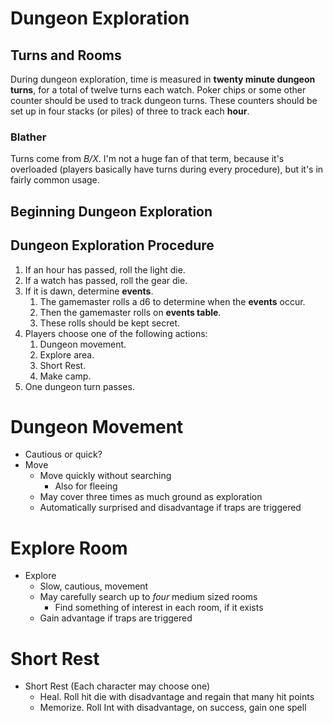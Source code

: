 # Dungeon Exploration

## Turns and Rooms

During dungeon exploration, time is measured in **twenty minute dungeon turns**, for a total of twelve turns each watch. Poker chips or some other counter should be used to track dungeon turns. These counters should be set up in four stacks (or piles) of three to track each **hour**.

### Blather

Turns come from _B/X_. I'm not a huge fan of that term, because it's overloaded (players basically have turns during every procedure), but it's in fairly common usage.

## Beginning Dungeon Exploration

## Dungeon Exploration Procedure

1. If an hour has passed, roll the light die.
2. If a watch has passed, roll the gear die.
2. If it is dawn, determine **events**.
    1. The gamemaster rolls a d6 to determine when the **events** occur.
    2. Then the gamemaster rolls on **events table**.
    3. These rolls should be kept secret.
3. Players choose one of the following actions:
    1. Dungeon movement.
    2. Explore area.
    3. Short Rest.
    4. Make camp.
4. One dungeon turn passes.

# Dungeon Movement

* Cautious or quick?
* Move
    * Move quickly without searching
        * Also for fleeing
    * May cover three times as much ground as exploration
    * Automatically surprised and disadvantage if traps are triggered

# Explore Room

* Explore
    * Slow, cautious, movement
    * May carefully search up to *four* medium sized rooms
        * Find something of interest in each room, if it exists
    * Gain advantage if traps are triggered

# Short Rest

* Short Rest (Each character may choose one)
    * Heal. Roll hit die with disadvantage and regain that many hit points
    * Memorize. Roll Int with disadvantage, on success, gain one spell
